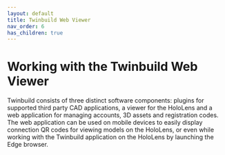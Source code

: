 ```yaml
---
layout: default
title: Twinbuild Web Viewer
nav_order: 6
has_children: true
---
```


# Working with the Twinbuild Web Viewer

Twinbuild consists of three distinct software components: plugins for supported third party CAD applications, a viewer for the HoloLens and a web application for managing accounts, 3D assets and registration codes. The web application can be used on mobile devices to easily display connection QR codes for viewing models on the HoloLens, or even while working with the Twinbuild application on the HoloLens by launching the Edge browser.
